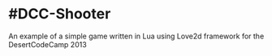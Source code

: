 #DCC-Shooter
===========

An example of a simple game written in Lua using Love2d framework for the DesertCodeCamp 2013
